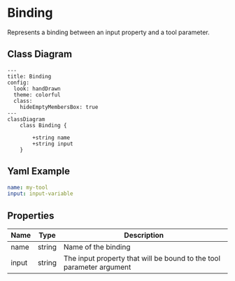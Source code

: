 # Binding

Represents a binding between an input property and a tool parameter.

## Class Diagram

```mermaid
---
title: Binding
config:
  look: handDrawn
  theme: colorful
  class:
    hideEmptyMembersBox: true
---
classDiagram
    class Binding {
      
        +string name
        +string input
    }
```

## Yaml Example

```yaml
name: my-tool
input: input-variable

```

## Properties

| Name | Type | Description |
| ---- | ---- | ----------- |
| name | string | Name of the binding  |
| input | string | The input property that will be bound to the tool parameter argument  |
